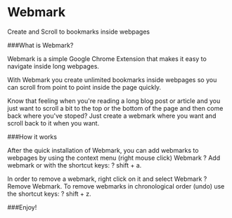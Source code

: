 Webmark
===

Create and Scroll to bookmarks inside webpages

###What is Webmark?

Webmark is a simple Google Chrome Extension that makes it easy to navigate inside long webpages.

With Webmark you create unlimited bookmarks inside webpages so you can scroll from point to point inside the page quickly.

Know that feeling when you're reading a long blog post or article and you just want to scroll a bit to the top or the bottom of the page and then come back where you've stoped? Just create a webmark where you want and scroll back to it when you want.

###How it works

After the quick installation of Webmark, you can add webmarks to webpages by using the context menu (right mouse click) Webmark ? Add webmark or with the shortcut keys: ? shift + a.

In order to remove a webmark, right click on it and select Webmark ? Remove Webmark. 
To remove webmarks in chronological order (undo) use the shortcut keys: ? shift + z.

	
###Enjoy!

